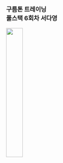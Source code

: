 <h3>구름톤 트레이닝<br>
풀스택 6회차 서다영 </h3>
<img style="width:30%;" src="https://github.com/savedinstancestate/goorm/assets/109202222/a48376d0-2cd4-4acd-be35-8a77cc189202)https://github.com/savedinstancestate/goorm/assets/109202222/a48376d0-2cd4-4acd-be35-8a77cc189202">

